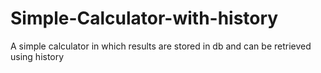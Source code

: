 # Simple-Calculator-with-history
A simple calculator in which results are stored in db and can be retrieved using history
